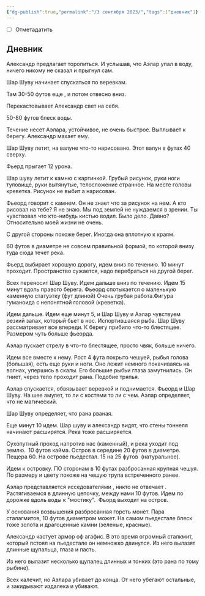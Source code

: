 ```yaml
---
{"dg-publish":true,"permalink":"/3 сентября 2023/","tags":["дневник"]}
---
```


- [ ] Отметадатить
## Дневник

Александр предлагает торопиться. И услышав, что Аэлар упал в воду, ничего никому не сказал и прыгнул сам.

Шар Шуву начинает спускаться по веревкам.

Там 30-50 футов еще , и потом отвесно вниз.

Перекастовывает Александр свет на себя.

50-80 футов блеск воды.

Течение несет Аэлара, устойчивое, не очень быстрое. Выплывает к берегу. Александр махает ему.

Шар Шуву летит, на валуне что-то нарисовано. Этот валун в футах 40 сверху.

Фьерд прыгает 12 урона.

Шар шуву летит к камню с картинкой. Грубый рисунок, руки ноги туловище, руки вытянутые, телосложение странное. На месте головы креветка. Рисунок не выбит а нарисован.

Фьеорд говорит с камнем. Он не знает что за рисунок на нем. А кто рисовал на тебе? Я не знаю. Мы под землей не нуждаемся в зрении. Ты чувствовал что кто-нибудь кистью водил. Было дело. Давно? Относительно моей жизни не очень.

С другой стороны похоже берег. Иногда она вплотную к краям.

60 футов в диаметре не совсем правильной формой, по которой внизу туда сюда течет река.

Фьерд выбирает хорошую дорогу, идем вниз по течению. 10 минут проходит. Пространство сужается, надо перебраться на другой берег.

Всех переносит Шар Шуву. Идем дальше вниз по течению. Идем 15 минут вдоль правого берега. Фьеорд спотыкается о маленькую каменную статуэтку (фут длиной) Очень грубая работа.Фигура гуманоида с непонятной головой (креветка).

Идем дальше. Идем еще минут 5, и Шар Шуву и Аэлар чувствуем резкий запах, который бьет в нос. Испортившаяся рыба. Шар Шуву рассматривает все впереди. К берегу прибило что-то блестящее. Размером чуть больше фьеорда.

Аэлар пускает стрелу в что-то блестящее, просто чвяк, больше ничего.

Идем все вместе к нему. Рост 4 фута покрыто чешуей, рыбья голова (большая), есть еще руки и ноги. Оно лежит немного покачиваясь на волнах, упершись в скалы. Его большие рыбьи глаза замутнились. Он гниет, через тело проходит рана. Подобие тряпья.

Аэлар спускается, обвязывает веревкой и поднимается. Фьеорд и Шар Шуву. На шее амулет, то ли с костями то ли с чем. Аэлар определяет, что не магический.

Шар Шуву определяет, что рана рваная.

Еще минут 10 идем. Шар шуву и александр видят, что стены тоннеля начинают расширятся. Река тоже расширяется.

Сухопутный проход напротив нас (каменный), и река уходит под землю.  10 футов кайма. Остров в середине 20 футов в диаметре. Пещера 60. На острове пьедестал. 15 на 25 футов  (натуральное).

Идем к островку. ПО сторонам в 10 футах разбросанная крупная чешуя. По размеру и цвету похоже на чешую трупа встреченного ранее.

Аэлар представляется исседователями , никто не отвечает . Растягиваемся в длинную цепочку, между нами 10 футов. Идем по дорожке вдоль воды к "мостику".  Фьорд выходит на остров.

У основания возвышения разбросанная горсть монет. Пара сталагмитов, 10 футов диаметром может. На самом пьедестале блеск тоже золота и драгоценные камни (зеленые, красные).

Александр кастует армор оф агафис. В это время огромный сталкмит, который пстоял на пьедестале он немножко двинулся. Из него вылазят длинные щупальца, глаза и пасть.

Из него вылазит несколько щупалец длинных и тонких (это рана по тому рыбине).

Всех калечит, но Аэлара убивает до конца. От него убегают остальные, и закидывают издалека и убивают.
